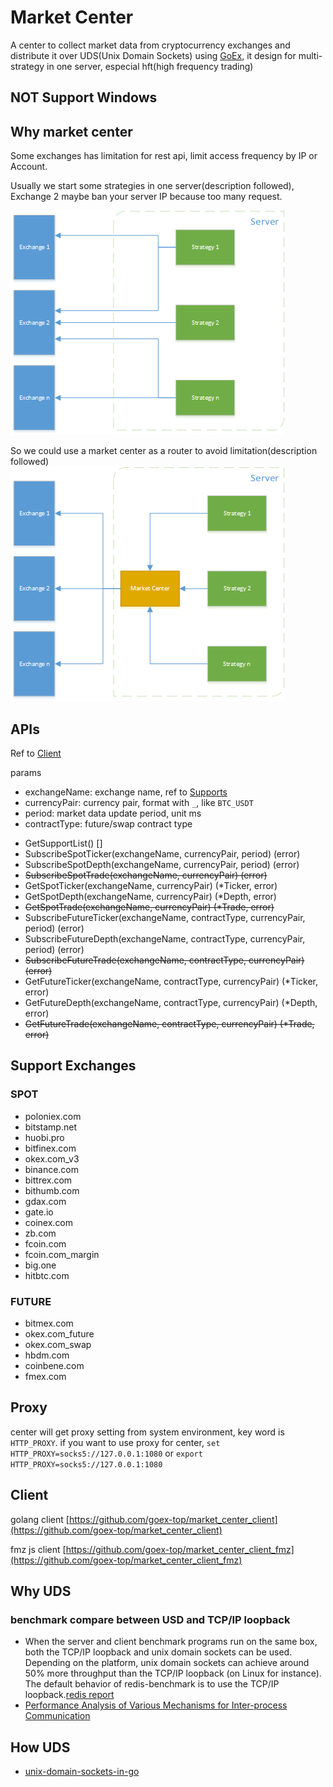 # Market Center
A center to collect market data from cryptocurrency exchanges and distribute it over UDS(Unix Domain Sockets) using [GoEx](https://github.com/nntaoli-project/GoEx), it design for multi-strategy in one server, especial hft(high frequency trading) 

## NOT Support Windows

## Why market center
Some exchanges has limitation for rest api, limit access frequency by IP or Account.

Usually we start some strategies in one server(description followed), Exchange 2 maybe ban your server IP because too many request.

![trandition](trandition.png)

So we could use a market center as a router to avoid limitation(description followed)
![market_center](market_center.png)


## APIs

Ref to [Client](https://github.com/goex-top/market_center_client)

params
- exchangeName: exchange name, ref to [Supports](#support-exchanges)
- currencyPair: currency pair, format with `_`, like `BTC_USDT`
- period: market data update period, unit ms
- contractType: future/swap contract type

* GetSupportList() []
* SubscribeSpotTicker(exchangeName, currencyPair, period) (error)
* SubscribeSpotDepth(exchangeName, currencyPair, period) (error)
* ~~SubscribeSpotTrade(exchangeName, currencyPair) (error)~~
* GetSpotTicker(exchangeName, currencyPair) (*Ticker, error)
* GetSpotDepth(exchangeName, currencyPair) (*Depth, error)
* ~~GetSpotTrade(exchangeName, currencyPair) (*Trade, error)~~
* SubscribeFutureTicker(exchangeName, contractType, currencyPair, period) (error)
* SubscribeFutureDepth(exchangeName, contractType, currencyPair, period) (error)
* ~~SubscribeFutureTrade(exchangeName, contractType, currencyPair) (error)~~
* GetFutureTicker(exchangeName, contractType, currencyPair) (*Ticker, error)
* GetFutureDepth(exchangeName, contractType, currencyPair) (*Depth, error)
* ~~GetFutureTrade(exchangeName, contractType, currencyPair) (*Trade, error)~~

## Support Exchanges
### SPOT
* poloniex.com
* bitstamp.net
* huobi.pro
* bitfinex.com
* okex.com_v3
* binance.com
* bittrex.com
* bithumb.com
* gdax.com
* gate.io
* coinex.com
* zb.com
* fcoin.com
* fcoin.com_margin
* big.one
* hitbtc.com

### FUTURE
* bitmex.com
* okex.com_future
* okex.com_swap
* hbdm.com
* coinbene.com
* fmex.com

## Proxy

center will get proxy setting from system environment, key word is `HTTP_PROXY`. if you want to use proxy for center, `set HTTP_PROXY=socks5://127.0.0.1:1080` or `export HTTP_PROXY=socks5://127.0.0.1:1080`
 
## Client

golang client 
[https://github.com/goex-top/market_center_client](https://github.com/goex-top/market_center_client)

fmz js client
[https://github.com/goex-top/market_center_client_fmz](https://github.com/goex-top/market_center_client_fmz)

## Why UDS
### benchmark compare between USD and TCP/IP loopback

* When the server and client benchmark programs run on the same box, both the TCP/IP loopback and unix domain sockets can be used. Depending on the platform, unix domain sockets can achieve around 50% more throughput than the TCP/IP loopback (on Linux for instance). The default behavior of redis-benchmark is to use the TCP/IP loopback.[redis report](https://redis.io/topics/benchmarks)
* [Performance Analysis of Various Mechanisms
for Inter-process Communication
](http://osnet.cs.binghamton.edu/publications/TR-20070820.pdf)

## How UDS
* [unix-domain-sockets-in-go](https://eli.thegreenplace.net/2019/unix-domain-sockets-in-go/)
